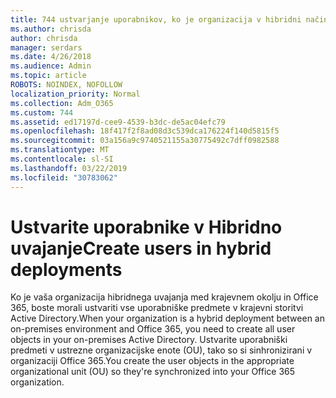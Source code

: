 ```yaml
---
title: 744 ustvarjanje uporabnikov, ko je organizacija v hibridni način
ms.author: chrisda
author: chrisda
manager: serdars
ms.date: 4/26/2018
ms.audience: Admin
ms.topic: article
ROBOTS: NOINDEX, NOFOLLOW
localization_priority: Normal
ms.collection: Adm_O365
ms.custom: 744
ms.assetid: ed17197d-cee9-4539-b3dc-de5ac04efc79
ms.openlocfilehash: 18f417f2f8ad08d3c539dca176224f140d5815f5
ms.sourcegitcommit: 03a156a9c9740521155a30775492c7dff0982588
ms.translationtype: MT
ms.contentlocale: sl-SI
ms.lasthandoff: 03/22/2019
ms.locfileid: "30783062"
---
```

# <a name="create-users-in-hybrid-deployments"></a><span data-ttu-id="aa1bb-102">Ustvarite uporabnike v Hibridno uvajanje</span><span class="sxs-lookup"><span data-stu-id="aa1bb-102">Create users in hybrid deployments</span></span>

<span data-ttu-id="aa1bb-103">Ko je vaša organizacija hibridnega uvajanja med krajevnem okolju in Office 365, boste morali ustvariti vse uporabniške predmete v krajevni storitvi Active Directory.</span><span class="sxs-lookup"><span data-stu-id="aa1bb-103">When your organization is a hybrid deployment between an on-premises environment and Office 365, you need to create all user objects in your on-premises Active Directory.</span></span> <span data-ttu-id="aa1bb-104">Ustvarite uporabniški predmeti v ustrezne organizacijske enote (OU), tako so si sinhronizirani v organizaciji Office 365.</span><span class="sxs-lookup"><span data-stu-id="aa1bb-104">You create the user objects in the appropriate organizational unit (OU) so they're synchronized into your Office 365 organization.</span></span>
  

